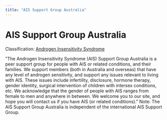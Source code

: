 ```yaml
---
title: "AIS Support Group Australia"
---
```


# AIS Support Group Australia

Classification: [Androgen Insensitivity Syndrome][1]

"The Androgen Insensitivity Syndrome (AIS) Support Group Australia is a peer support group for people with AIS or related conditions, and their families. We support members (both in Australia and overseas) that have any level of androgen sensitivity, and support any issues relevant to living with AIS. These issues include infertility, disclosure, hormone therapy, gender identity, surgical intervention of children with intersex conditions, etc. We acknowledge that the gender of people with AIS ranges from female to men and anywhere in between. We welcome you to our site, and hope you will contact us if you have AIS (or related conditions)." Note: The AIS Support Group Australia is independent of the international AIS Support Group.


[1]: /taxonomy/term/10

